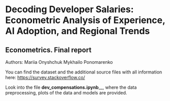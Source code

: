 # Decoding Developer Salaries: Econometric Analysis of Experience, AI Adoption, and Regional Trends

## Econometrics. Final report

Authors:
Mariia Onyshchuk
Mykhailo Ponomarenko

You can find the dataset and the additional source files with all information here:
https://survey.stackoverflow.co/

Look into the file **dev_compensations.ipynb**__, where the data preprocessing, plots of the data and models are provided.
